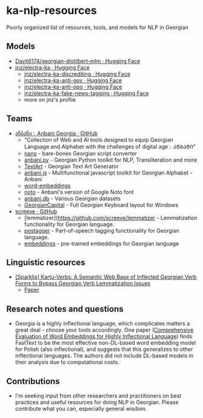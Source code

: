 # ka-nlp-resources
Poorly organized list of resources, tools, and models for NLP in Georgian

## Models
- [Davit6174/georgian-distilbert-mlm · Hugging Face](https://huggingface.co/Davit6174/georgian-distilbert-mlm)
- [jnz/electra-ka · Hugging Face](https://huggingface.co/jnz/electra-ka)
	- [jnz/electra-ka-discrediting · Hugging Face](https://huggingface.co/jnz/electra-ka-discrediting)
	- [jnz/electra-ka-anti-gov · Hugging Face](https://huggingface.co/jnz/electra-ka-anti-gov)
	- [jnz/electra-ka-anti-opo · Hugging Face](https://huggingface.co/jnz/electra-ka-anti-opo)
	- [jnz/electra-ka-fake-news-tagging · Hugging Face](https://huggingface.co/jnz/electra-ka-fake-news-tagging)
	- more on jnz's profile

## Teams
- [ანბანი ჻ Anbani Georgia · GitHub](https://github.com/anbani)
	- "Collection of Web and AI tools designed to equip Georgian Language and Alphabet with the challenges of digital age ჻ ᲐᲜᲑᲐᲜᲘ"
	- [nano](https://github.com/Anbani/nano) - bare-bones Georgian script converter
	- [anbani.py](https://github.com/Anbani/anbani.py) - Georgian Python toolkit for NLP, Transliteration and more
	- [TextArt](https://github.com/Anbani/TextArt) - Georgian Text Art Generator
	- [anbani.js](https://github.com/Anbani/anbani.js) - Multifunctional javascript toolkit for Georgian Alphabet - Anbani
	- [word-embeddings](https://github.com/Anbani/word-embeddings)
	- [noto](https://github.com/Anbani/noto) - Anbani's version of Google Noto font
	- [anbani.db](https://github.com/Anbani/anbani.db) - Various Georgian datasets
	- [GeorgianCapital](https://github.com/Anbani/GeorgianCapital) - Full Georgian Keyboard layout for Windows
- [screeve · GitHub](https://github.com/screeve)
	- [lemmatizer](https://github.com/screeve/lemmatizer - Lemmatization functionality for Georgian language.
	- [postagger](https://github.com/screeve/postagger) - Part-of-speech tagging functionality for Georgian language.
	- [embeddings](https://github.com/screeve/embeddings) - pre-trained embeddings for Georgian language

## Linguistic resources
- [[Sparklis] Kartu-Verbs: A Semantic Web Base of Inflected Georgian Verb Forms to Bypass Georgian Verb Lemmatization Issues](http://www.irisa.fr/LIS/ferre/sparklis/osparklis.html?title=Kartu-Verbs%3A%20Georgian%20Verb%20Forms%26lt%3Bbr%26gt%3B&endpoint=http%3A//servolis.irisa.fr%3A3737/kartuverbs/sparql&sparklis-query=%5BVId%5DReturn%28Det%28An%281%2CModif%28Select%2CUnordered%29%2CClass%28%22file%3A///home/ferre/data/ontologies/Kartu-verbs/verb%22%29%29%2CSome%28And%28Rel%28%22file%3A///home/ferre/data/ontologies/Kartu-verbs/Georgian_form%22%2CFwd%2CDet%28An%2838%2CModif%28Select%2CUnordered%29%2CThing%29%2CNone%29%29%2CRel%28%22file%3A///home/ferre/data/ontologies/Kartu-verbs/person%22%2CFwd%2CDet%28An%2842%2CModif%28Select%2CUnordered%29%2CThing%29%2CNone%29%29%2CRel%28%22file%3A///home/ferre/data/ontologies/Kartu-verbs/number%22%2CFwd%2CDet%28An%2846%2CModif%28Select%2CUnordered%29%2CThing%29%2CNone%29%29%2CRel%28%22file%3A///home/ferre/data/ontologies/Kartu-verbs/tense%22%2CFwd%2CDet%28An%2850%2CModif%28Select%2CUnordered%29%2CThing%29%2CNone%29%29%2CRel%28%22file%3A///home/ferre/data/ontologies/Kartu-verbs/preverb%22%2CFwd%2CDet%28An%2854%2CModif%28Select%2CUnordered%29%2CThing%29%2CNone%29%29%2CRel%28%22file%3A///home/ferre/data/ontologies/Kartu-verbs/preradical%22%2CFwd%2CDet%28An%2858%2CModif%28Select%2CUnordered%29%2CThing%29%2CNone%29%29%2CRel%28%22file%3A///home/ferre/data/ontologies/Kartu-verbs/root%22%2CFwd%2CDet%28An%2862%2CModif%28Select%2CUnordered%29%2CThing%29%2CNone%29%29%2CRel%28%22file%3A///home/ferre/data/ontologies/Kartu-verbs/postradical%22%2CFwd%2CDet%28An%2866%2CModif%28Select%2CUnordered%29%2CThing%29%2CNone%29%29%2CRel%28%22file%3A///home/ferre/data/ontologies/Kartu-verbs/pFSF%22%2CFwd%2CDet%28An%2870%2CModif%28Select%2CUnordered%29%2CThing%29%2CNone%29%29%2CRel%28%22file%3A///home/ferre/data/ontologies/Kartu-verbs/ending%22%2CFwd%2CDet%28An%2874%2CModif%28Select%2CUnordered%29%2CThing%29%2CNone%29%29%2CRel%28%22file%3A///home/ferre/data/ontologies/Kartu-verbs/English_infinitive%22%2CFwd%2CDet%28An%2878%2CModif%28Select%2CUnordered%29%2CThing%29%2CNone%29%29%2CRel%28%22file%3A///home/ferre/data/ontologies/Kartu-verbs/French_infinitive%22%2CFwd%2CDet%28An%2882%2CModif%28Select%2CUnordered%29%2CThing%29%2CNone%29%29%2CRel%28%22file%3A///home/ferre/data/ontologies/Kartu-verbs/Georgian_infinitive%22%2CFwd%2CDet%28An%2886%2CModif%28Select%2CUnordered%29%2CThing%29%2CNone%29%29%29%29%29%29&sparklis-path=D&regexp_hidden_URIs=&entity_lexicon_select=http%3A//www.w3.org/2000/01/rdf-schema%23label&concept_lexicons_select=http%3A//www.w3.org/2000/01/rdf-schema%23label&short-permalink=false)
	- [Paper](https://hal.science/hal-02924019)

## Research notes and questions
- Georgia is a highly inflectional language, which complicates matters a great deal - choose your tools accordingly. One paper ([Comprehensive Evaluation of Word Embeddings for Highly Inflectional Language](https://link.springer.com/chapter/10.1007/978-3-030-88113-9_48)) finds FastText to be the most effective non-DL-based word embedding model for Polish (also inflectional), and suggests that this generalizes to other inflectional languages. The authors did not include DL-based models in their analysis due to computational costs.

## Contributions
- I'm seeking input from other researchers and practitioners on best practices and useful resources for doing NLP in Georgian. Please contribute what you can, especially general wisdom.
